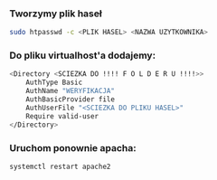 
### Tworzymy plik haseł
``` bash
sudo htpasswd -c <PLIK HASEL> <NAZWA UZYTKOWNIKA>
```
### Do pliku virtualhost'a dodajemy:
``` bash
<Directory <SCIEZKA DO !!!! F O L D E R U !!!!>>
	AuthType Basic
	AuthName "WERYFIKACJA"
	AuthBasicProvider file
	AuthUserFile "<SCIEZKA DO PLIKU HASEL>"
	Require valid-user
</Directory>
```
### Uruchom ponownie apacha:		
``` bash 
systemctl restart apache2
